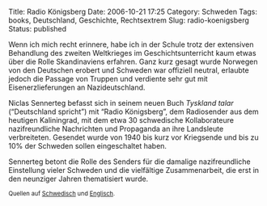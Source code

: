 Title: Radio Königsberg
Date: 2006-10-21 17:25
Category: Schweden
Tags: books, Deutschland, Geschichte, Rechtsextrem
Slug: radio-koenigsberg
Status: published

Wenn ich mich recht erinnere, habe ich in der Schule trotz der
extensiven Behandlung des zweiten Weltkrieges im Geschichtsunterricht
kaum etwas über die Rolle Skandinaviens erfahren. Ganz kurz gesagt wurde
Norwegen von den Deutschen erobert und Schweden war offiziell neutral,
erlaubte jedoch die Passage von Truppen und verdiente sehr gut mit
Eisenerzlieferungen an Nazideutschland.

Niclas Sennerteg befasst sich in seinem neuen Buch *Tyskland talar*
(“Deutschland spricht”) mit “Radio Königsberg”, dem Radiosender aus dem
heutigen Kaliningrad, mit dem etwa 30 schwedische Kollaborateure
nazifreundliche Nachrichten und Propaganda an ihre Landsleute
verbreiteten. Gesendet wurde von 1940 bis kurz vor Kriegsende und bis zu
10% der Schweden sollen eingeschaltet haben.

Sennerteg betont die Rolle des Senders für die damalige nazifreundliche
Einstellung vieler Schweden und die vielfältige Zusammenarbeit, die erst
in den neunziger Jahren thematisiert wurde.

<small>Quellen auf
[Schwedisch](http://www.sr.se/cgi-bin/p1/program/artikel.asp?ProgramID=406&nyheter=1&Artikel=968134)
und
[Englisch](http://www.thelocal.se/article.php?ID=5195&date=20061012).
</small>

